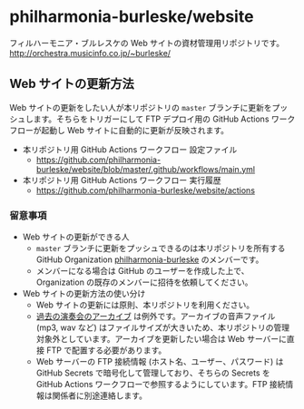 # philharmonia-burleske/website
フィルハーモニア・ブルレスケの Web サイトの資材管理用リポジトリです。
http://orchestra.musicinfo.co.jp/~burleske/

## Web サイトの更新方法
Web サイトの更新をしたい人が本リポジトリの `master` ブランチに更新をプッシュします。そちらをトリガーにして FTP デプロイ用の GitHub Actions ワークフローが起動し Web サイトに自動的に更新が反映されます。

- 本リポジトリ用 GitHub Actions ワークフロー 設定ファイル
    - https://github.com/philharmonia-burleske/website/blob/master/.github/workflows/main.yml
- 本リポジトリ用 GitHub Actions ワークフロー 実行履歴
    - https://github.com/philharmonia-burleske/website/actions

### 留意事項
- Web サイトの更新ができる人
    - `master` ブランチに更新をプッシュできるのは本リポジトリを所有する GitHub Organization [philharmonia-burleske](https://github.com/philharmonia-burleske) のメンバーです。
    - メンバーになる場合は GitHub のユーザーを作成した上で、Organization の既存のメンバーに招待を依頼してください。
- Web サイトの更新方法の使い分け
    - Web サイトの更新には原則、本リポジトリを利用ください。
    - [過去の演奏会のアーカイブ](http://orchestra.musicinfo.co.jp/~burleske/archive.html) は例外です。アーカイブの音声ファイル (mp3, wav など) はファイルサイズが大きいため、本リポジトリの管理対象外としています。アーカイブを更新したい場合は Web サーバーに直接 FTP で配置する必要があります。
    - Web サーバーの FTP 接続情報 (ホスト名、ユーザー、パスワード) は GitHub Secrets で暗号化して管理しており、そちらの Secrets を GitHub Actions ワークフローで参照するようにしています。FTP 接続情報は関係者に別途連絡します。
